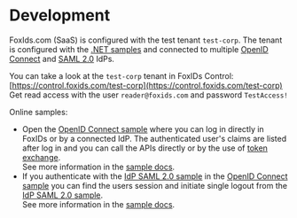 # Development

FoxIds.com (SaaS) is configured with the test tenant `test-corp`. The tenant is configured with the [.NET samples](samples.md) and connected to multiple [OpenID Connect](auth-method-oidc.md) and [SAML 2.0](auth-method-saml-2.0.md) IdPs.

You can take a look at the `test-corp` tenant in FoxIDs Control: [https://control.foxids.com/test-corp](https://control.foxids.com/test-corp)  
Get read access with the user `reader@foxids.com` and password `TestAccess!`

Online samples:  
  - Open the [OpenID Connect sample](https://aspnetcoreoidcallupsample.itfoxtec.com) where you can log in directly in FoxIDs or by a connected IdP. The authenticated user's claims are listed after log in and you can call the APIs directly
    or by the use of [token exchange](token-exchange.md).  
    See more information in the [sample docs](samples.md#aspnetcoreoidcauthcodealluppartiessample).
  - If you authenticate with the [IdP SAML 2.0 sample](https://aspnetcoresamlidpsample.itfoxtec.com/) in the [OpenID Connect sample](https://aspnetcoreoidcallupsample.itfoxtec.com) 
    you can find the users session and initiate single logout from the [IdP SAML 2.0 sample](https://aspnetcoresamlidpsample.itfoxtec.com/).  
    See more information in the [sample docs](samples.md#aspnetcoresamlidpsample).
